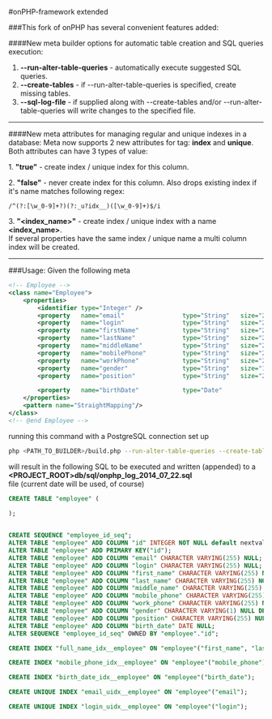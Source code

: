 #onPHP-framework extended

###This fork of onPHP has several convenient features added:


####New meta builder options for automatic table creation and SQL queries execution:
1. **--run-alter-table-queries** - automatically execute suggested SQL queries.
2. **--create-tables** - if --run-alter-table-queries is specified, create missing tables.
3. **--sql-log-file** - if supplied along with --create-tables and/or --run-alter-table-queries will write changes to the specified file.

---



####New meta attributes for managing regular and unique indexes in a database:
Meta now supports 2 new attributes for **<property>** tag: **index** and **unique**.
Both attributes can have 3 types of value:  

1\. **"true"** - create index / unique index for this column.

2\. **"false"** - never create index for this column. Also drops existing index if it's name matches following regex:  
```regex
/^(?:[\w_0-9]+?)(?:_u?idx__)([\w_0-9]+)$/i
```

3\. **"\<index_name\>"** - create index / unique index with a name **\<index_name\>**.  
If several properties have the same index / unique name a multi column index will be created.


---

###Usage:
Given the following meta
```xml
<!-- Employee -->
<class name="Employee">
    <properties>
        <identifier type="Integer" />
        <property   name="email"                type="String"   size="255"                                              unique="true"       />
        <property   name="login"                type="String"   size="255"                                              unique="true"       />
        <property   name="firstName"            type="String"   size="255"                          required="true"     index="full_name"   />
        <property   name="lastName"             type="String"   size="255"                          required="true"     index="full_name"   />
        <property   name="middleName"           type="String"   size="255"                                              index="full_name"   />
        <property   name="mobilePhone"          type="String"   size="255"                                              index="true"        />
        <property   name="workPhone"            type="String"   size="255"                                                                  />
        <property 	name="gender"               type="String"   size="1"       default="u"                                                  />
        <property   name="position"             type="String"   size="255"                                                                  />

        <property 	name="birthDate"            type="Date"                                                             index="true"        />
    </properties>
    <pattern name="StraightMapping"/>
</class>
<!-- @end Employee -->
```

running this command with a PostgreSQL connection set up

```bash
php <PATH_TO_BUILDER>/build.php --run-alter-table-queries --create-tables --sql-log-file=db/sql/onphp_log_`date +%Y_%m_%d`.sql <PATH_TO_CONFIG>config.inc.php <PATH_TO_META>meta.xml
```

will result in the following SQL to be executed and written (appended) to a  
**\<PROJECT_ROOT\>db/sql/onphp_log_2014_07_22.sql**  
file (current date will be used, of course)
```sql
CREATE TABLE "employee" (
    
);


CREATE SEQUENCE "employee_id_seq";
ALTER TABLE "employee" ADD COLUMN "id" INTEGER NOT NULL default nextval('employee_id_seq');
ALTER TABLE "employee" ADD PRIMARY KEY("id");
ALTER TABLE "employee" ADD COLUMN "email" CHARACTER VARYING(255) NULL;
ALTER TABLE "employee" ADD COLUMN "login" CHARACTER VARYING(255) NULL;
ALTER TABLE "employee" ADD COLUMN "first_name" CHARACTER VARYING(255) NOT NULL;
ALTER TABLE "employee" ADD COLUMN "last_name" CHARACTER VARYING(255) NOT NULL;
ALTER TABLE "employee" ADD COLUMN "middle_name" CHARACTER VARYING(255) NULL;
ALTER TABLE "employee" ADD COLUMN "mobile_phone" CHARACTER VARYING(255) NULL;
ALTER TABLE "employee" ADD COLUMN "work_phone" CHARACTER VARYING(255) NULL;
ALTER TABLE "employee" ADD COLUMN "gender" CHARACTER VARYING(1) NULL DEFAULT 'u';
ALTER TABLE "employee" ADD COLUMN "position" CHARACTER VARYING(255) NULL;
ALTER TABLE "employee" ADD COLUMN "birth_date" DATE NULL;
ALTER SEQUENCE "employee_id_seq" OWNED BY "employee"."id";

CREATE INDEX "full_name_idx__employee" ON "employee"("first_name", "last_name", "middle_name");

CREATE INDEX "mobile_phone_idx__employee" ON "employee"("mobile_phone");

CREATE INDEX "birth_date_idx__employee" ON "employee"("birth_date");

CREATE UNIQUE INDEX "email_uidx__employee" ON "employee"("email");

CREATE UNIQUE INDEX "login_uidx__employee" ON "employee"("login");
```
